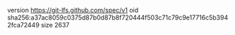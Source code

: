 version https://git-lfs.github.com/spec/v1
oid sha256:a37ac8059c0375d87b0d87b8f720444f503c71c79c9e17716c5b3942fca72449
size 2637
